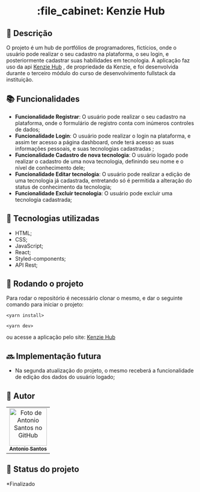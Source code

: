 <h1 align="center">:file_cabinet: Kenzie Hub</h1>

## :memo: Descrição

 O projeto é um hub de portfólios de programadores, fictícios, onde o usuário pode realizar o seu cadastro na plataforma, o seu login, e posteriormente cadastrar suas habilidades em tecnologia.
 A aplicação faz uso da api  <a href="https://github.com/Kenzie-Academy-Brasil-Developers/kenziehub-api" target="_blank"> Kenzie Hub</a> , de propriedade da Kenzie, e foi desenvolvida durante
 o terceiro módulo do curso de desenvolvimento fullstack da instituição.


## :books: Funcionalidades

- <b>Funcionalidade Registrar</b>: O usuário pode realizar o seu cadastro na plataforma, onde o formulário de registro conta com inúmeros controles de dados;
- <b>Funcionalidade Login</b>: O usuário pode realizar o login na plataforma, e assim ter acesso a página dashboard, onde terá acesso as suas informações pessoais, e suas tecnologias cadastradas ;
- <b>Funcionalidade Cadastro de nova tecnologia</b>: O usuário logado pode realizar o cadastro de uma nova tecnologia, definindo seu nome e o nível de conhecimento dele;
- <b>Funcionalidade Editar tecnologia</b>: O usuário pode realizar a edição de uma tecnologia já cadastrada, entretando só é permitida a alteração do status de conhecimento da tecnologia;
- <b>Funcionalidade Excluir tecnologia</b>: O usuário pode excluir uma tecnologia cadastrada;


## :wrench: Tecnologias utilizadas

- HTML;
- CSS;
- JavaScript;
- React;
- Styled-components;
- API Rest;

## :rocket: Rodando o projeto

Para rodar o repositório é necessário clonar o mesmo, e dar o seguinte comando para iniciar o projeto:
```
<yarn install>
```
```
<yarn dev>
```
ou acesse a aplicação pelo site: <a href="https://react-entrega-kenzie-hub-complete-antonio-santos-bjpe.vercel.app/" target="_blank"> Kenzie Hub</a>


## :soon: Implementação futura

- Na segunda atualização do projeto, o mesmo receberá a funcionalidade de edição dos dados do usuário logado;

## :handshake: Autor

<table>
  <tr>
    <td align="center">
      <a href="https://github.com/AntonioSantosBJPE">
        <img src="https://avatars.githubusercontent.com/u/110032374?v=4" width="100px;" alt="Foto de Antonio Santos no GitHub"/><br>
        <sub>
          <b>Antonio Santos</b>
        </sub>
      </a>
    </td>
  </tr>
</table>

## :dart: Status do projeto

\*Finalizado
